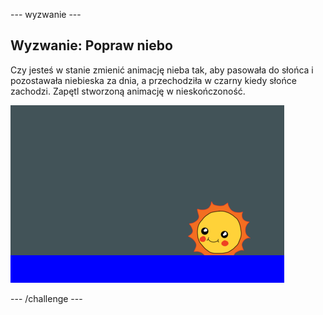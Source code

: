 --- wyzwanie ---

## Wyzwanie: Popraw niebo

Czy jesteś w stanie zmienić animację nieba tak, aby pasowała do słońca i pozostawała niebieska za dnia, a przechodziła w czarny kiedy słońce zachodzi. Zapętl stworzoną animację w nieskończoność.

![zrzut ekranu](images/sunrise-sky-challenge.png)

--- /challenge ---